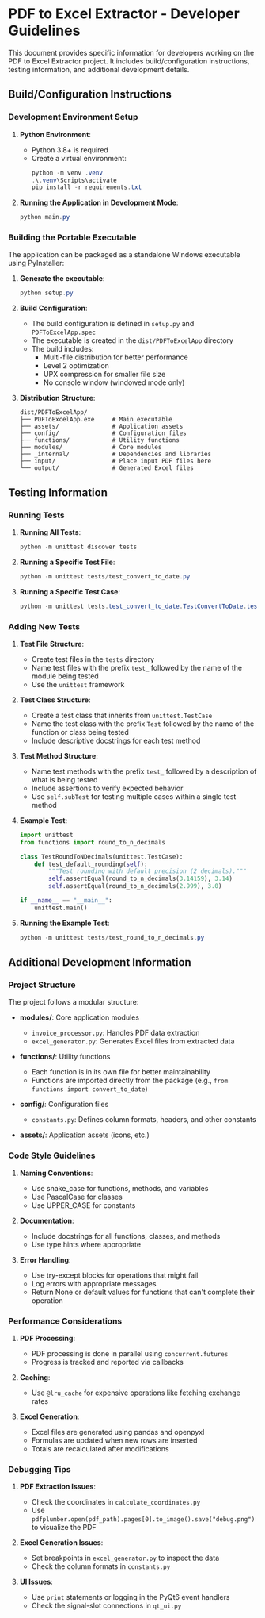 # PDF to Excel Extractor - Developer Guidelines

This document provides specific information for developers working on the PDF to Excel Extractor project. It includes
build/configuration instructions, testing information, and additional development details.

## Build/Configuration Instructions

### Development Environment Setup

1. **Python Environment**:
    - Python 3.8+ is required
    - Create a virtual environment:
      ```powershell
      python -m venv .venv
      .\.venv\Scripts\activate
      pip install -r requirements.txt
      ```

2. **Running the Application in Development Mode**:
   ```powershell
   python main.py
   ```

### Building the Portable Executable

The application can be packaged as a standalone Windows executable using PyInstaller:

1. **Generate the executable**:
   ```powershell
   python setup.py
   ```

2. **Build Configuration**:
    - The build configuration is defined in `setup.py` and `PDFToExcelApp.spec`
    - The executable is created in the `dist/PDFToExcelApp` directory
    - The build includes:
        - Multi-file distribution for better performance
        - Level 2 optimization
        - UPX compression for smaller file size
        - No console window (windowed mode only)

3. **Distribution Structure**:
   ```
   dist/PDFToExcelApp/
   ├── PDFToExcelApp.exe     # Main executable
   ├── assets/               # Application assets
   ├── config/               # Configuration files
   ├── functions/            # Utility functions
   ├── modules/              # Core modules
   ├── _internal/            # Dependencies and libraries
   ├── input/                # Place input PDF files here
   └── output/               # Generated Excel files
   ```

## Testing Information

### Running Tests

1. **Running All Tests**:
   ```powershell
   python -m unittest discover tests
   ```

2. **Running a Specific Test File**:
   ```powershell
   python -m unittest tests/test_convert_to_date.py
   ```

3. **Running a Specific Test Case**:
   ```powershell
   python -m unittest tests.test_convert_to_date.TestConvertToDate.test_string_format
   ```

### Adding New Tests

1. **Test File Structure**:
    - Create test files in the `tests` directory
    - Name test files with the prefix `test_` followed by the name of the module being tested
    - Use the `unittest` framework

2. **Test Class Structure**:
    - Create a test class that inherits from `unittest.TestCase`
    - Name the test class with the prefix `Test` followed by the name of the function or class being tested
    - Include descriptive docstrings for each test method

3. **Test Method Structure**:
    - Name test methods with the prefix `test_` followed by a description of what is being tested
    - Include assertions to verify expected behavior
    - Use `self.subTest` for testing multiple cases within a single test method

4. **Example Test**:
   ```python
   import unittest
   from functions import round_to_n_decimals

   class TestRoundToNDecimals(unittest.TestCase):
       def test_default_rounding(self):
           """Test rounding with default precision (2 decimals)."""
           self.assertEqual(round_to_n_decimals(3.14159), 3.14)
           self.assertEqual(round_to_n_decimals(2.999), 3.0)
   
   if __name__ == "__main__":
       unittest.main()
   ```

5. **Running the Example Test**:
   ```powershell
   python -m unittest tests/test_round_to_n_decimals.py
   ```

## Additional Development Information

### Project Structure

The project follows a modular structure:

- **modules/**: Core application modules
    - `invoice_processor.py`: Handles PDF data extraction
    - `excel_generator.py`: Generates Excel files from extracted data

- **functions/**: Utility functions
    - Each function is in its own file for better maintainability
    - Functions are imported directly from the package (e.g., `from functions import convert_to_date`)

- **config/**: Configuration files
    - `constants.py`: Defines column formats, headers, and other constants

- **assets/**: Application assets (icons, etc.)

### Code Style Guidelines

1. **Naming Conventions**:
    - Use snake_case for functions, methods, and variables
    - Use PascalCase for classes
    - Use UPPER_CASE for constants

2. **Documentation**:
    - Include docstrings for all functions, classes, and methods
    - Use type hints where appropriate

3. **Error Handling**:
    - Use try-except blocks for operations that might fail
    - Log errors with appropriate messages
    - Return None or default values for functions that can't complete their operation

### Performance Considerations

1. **PDF Processing**:
    - PDF processing is done in parallel using `concurrent.futures`
    - Progress is tracked and reported via callbacks

2. **Caching**:
    - Use `@lru_cache` for expensive operations like fetching exchange rates

3. **Excel Generation**:
    - Excel files are generated using pandas and openpyxl
    - Formulas are updated when new rows are inserted
    - Totals are recalculated after modifications

### Debugging Tips

1. **PDF Extraction Issues**:
    - Check the coordinates in `calculate_coordinates.py`
    - Use `pdfplumber.open(pdf_path).pages[0].to_image().save("debug.png")` to visualize the PDF

2. **Excel Generation Issues**:
    - Set breakpoints in `excel_generator.py` to inspect the data
    - Check the column formats in `constants.py`

3. **UI Issues**:
    - Use `print` statements or logging in the PyQt6 event handlers
    - Check the signal-slot connections in `qt_ui.py`